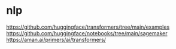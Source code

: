 # nlp
https://github.com/huggingface/transformers/tree/main/examples
https://github.com/huggingface/notebooks/tree/main/sagemaker
https://aman.ai/primers/ai/transformers/
